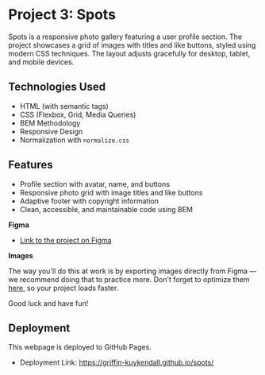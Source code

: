 # Project 3: Spots

Spots is a responsive photo gallery featuring a user profile section. The project showcases a grid of images with titles and like buttons, styled using modern CSS techniques. The layout adjusts gracefully for desktop, tablet, and mobile devices.

## Technologies Used
- HTML (with semantic tags)
- CSS (Flexbox, Grid, Media Queries)
- BEM Methodology
- Responsive Design
- Normalization with `normalize.css`

## Features
- Profile section with avatar, name, and buttons
- Responsive photo grid with image titles and like buttons
- Adaptive footer with copyright information
- Clean, accessible, and maintainable code using BEM

**Figma**

- [Link to the project on Figma](https://www.figma.com/file/BBNm2bC3lj8QQMHlnqRsga/Sprint-3-Project-%E2%80%94-Spots?type=design&node-id=2%3A60&mode=design&t=afgNFybdorZO6cQo-1)

**Images**

The way you'll do this at work is by exporting images directly from Figma — we recommend doing that to practice more. Don't forget to optimize them [here](https://tinypng.com/), so your project loads faster.

Good luck and have fun!

## Deployment 

This webpage is deployed to GitHub Pages. 

- Deployment Link: https://griffin-kuykendall.github.io/spots/
